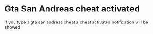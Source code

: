 # Gta San Andreas cheat activated

if you type a gta san andreas cheat a cheat activated notification will be showed
